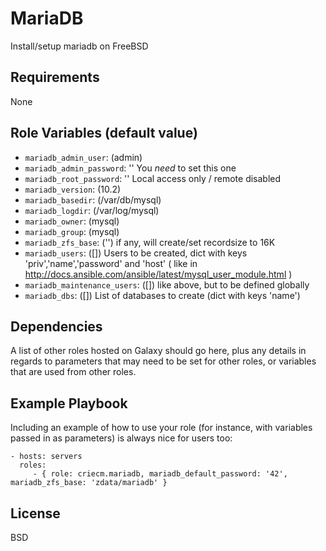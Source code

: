 MariaDB
=======

Install/setup mariadb on FreeBSD

Requirements
------------
None

## Role Variables (default value)

* `mariadb_admin_user`: (admin)
* `mariadb_admin_password`: ''
  You *need* to set this one
* `mariadb_root_password`: ''
  Local access only / remote disabled
* `mariadb_version`: (10.2)
* `mariadb_basedir`: (/var/db/mysql)
* `mariadb_logdir`: (/var/log/mysql)
* `mariadb_owner`: (mysql)
* `mariadb_group`: (mysql)
* `mariadb_zfs_base`: ('')
  if any, will create/set recordsize to 16K
* `mariadb_users`: ([])
  Users to be created, dict with keys 'priv','name','password' and 'host'
  ( like in http://docs.ansible.com/ansible/latest/mysql_user_module.html )
* `mariadb_maintenance_users`: ([])
  like above, but to be defined globally
* `mariadb_dbs`: ([])
  List of databases to create (dict with keys 'name')

Dependencies
------------

A list of other roles hosted on Galaxy should go here, plus any details in regards to parameters that may need to be set for other roles, or variables that are used from other roles.

Example Playbook
----------------

Including an example of how to use your role (for instance, with variables passed in as parameters) is always nice for users too:

    - hosts: servers
      roles:
         - { role: criecm.mariadb, mariadb_default_password: '42', mariadb_zfs_base: 'zdata/mariadb' }

License
-------

BSD

